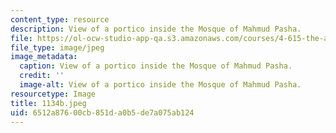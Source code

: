 ```yaml
---
content_type: resource
description: View of a portico inside the Mosque of Mahmud Pasha.
file: https://ol-ocw-studio-app-qa.s3.amazonaws.com/courses/4-615-the-architecture-of-cairo-spring-2002/6512a87600cb851da0b5de7a075ab124_1134b.jpeg
file_type: image/jpeg
image_metadata:
  caption: View of a portico inside the Mosque of Mahmud Pasha.
  credit: ''
  image-alt: View of a portico inside the Mosque of Mahmud Pasha.
resourcetype: Image
title: 1134b.jpeg
uid: 6512a876-00cb-851d-a0b5-de7a075ab124
---
```


